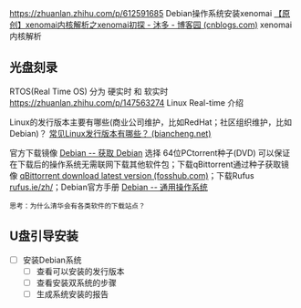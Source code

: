 https://zhuanlan.zhihu.com/p/612591685 Debian操作系统安装xenomai
[【原创】xenomai内核解析之xenomai初探 - 沐多 - 博客园 (cnblogs.com)](https://www.cnblogs.com/wsg1100/p/12833126.html) xenomai内核解析



## 光盘刻录

RTOS(Real Time OS) 分为 硬实时 和 软实时
https://zhuanlan.zhihu.com/p/147563274 Linux Real-time 介绍

Linux的发行版本主要有哪些(商业公司维护，比如RedHat；社区组织维护，比如Debian)？
[常见Linux发行版本有哪些？ (biancheng.net)](http://c.biancheng.net/view/710.html)

官方下载镜像 [Debian -- 获取 Debian](https://www.debian.org/distrib/) 选择 64位PCtorrent种子(DVD) 可以保证在下载后的操作系统无需联网下载其他软件包；下载qBittorrent通过种子获取镜像 [qBittorrent download latest version (fosshub.com)](https://www.fosshub.com/qBittorrent.html)；下载Rufus [rufus.ie/zh/](https://link.zhihu.com/?target=http%3A//rufus.ie/zh/)；Debian官方手册 [Debian -- 通用操作系统](https://www.debian.org/index.zh-cn.html)

`思考：为什么清华会有各类软件的下载站点？`




## U盘引导安装 

- [ ] 安装Debian系统
	- [ ] 查看可以安装的发行版本
	- [ ] 查看安装双系统的步骤
	- [ ] 生成系统安装的报告